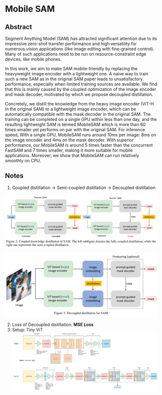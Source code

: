 # Mobile SAM

## Abstract

Segment Anything Model (SAM) has attracted significant attention due to its impressive zero-shot transfer performance and high versatility for numerous vision applications (like image editing with fine-grained control). Many of such applications need to be run on resource-constraint edge devices, like mobile phones. 

In this work, we aim to make SAM mobile-friendly by replacing the heavyweight image encoder with a lightweight one. A naive way to train such a new SAM as in the original SAM paper leads to unsatisfactory performance, especially when limited training sources are available. We find that this is mainly caused by the coupled optimization of the image encoder and mask decoder, motivated by which we propose decoupled distillation. 

Concretely, we distill the knowledge from the heavy image encoder (ViT-H in the original SAM) to a lightweight image encoder, which can be automatically compatible with the mask decoder in the original SAM. The training can be completed on a single GPU within less than one day, and the resulting lightweight SAM is termed MobileSAM which is more than 60 times smaller yet performs on par with the original SAM. For inference speed, With a single GPU, MobileSAM runs around 10ms per image: 8ms on the image encoder and 4ms on the mask decoder. With superior performance, our MobileSAM is around 5 times faster than the concurrent FastSAM and 7 times smaller, making it more suitable for mobile applications. Moreover, we show that MobileSAM can run relatively smoothly on CPU.

## Notes

1. Coupled distillation -> Semi-coupled distillation -> Decoupled distillation

![](mobile-sam-1-2.png)

![](mobile-sam-3.png)

2. Loss of Decoupled distillation: **MSE Loss**
3. Setup: Tiny ViT
![](sam-encoders.png)

